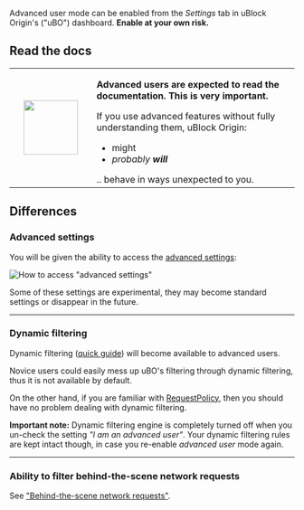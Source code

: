 Advanced user mode can be enabled from the _Settings_ tab in uBlock Origin's ("uBO") dashboard. **Enable at your own risk.**

## Read the docs
<table><tr><td width="130" align="center">
<img src="http://i.imgur.com/3kJFgHX.jpg" float="right" width="96" height="96">
</td><td>
<p><b>Advanced users are expected to read the documentation. This is very important.</b></p>

<p>If you use advanced features without fully understanding them, uBlock Origin:</p>

<ul>
<li>might</li>
<li><i>probably <b>will</b></i>
</ul>
.. behave in ways unexpected to you.
</td></tr></table>

## Differences

### Advanced settings

You will be given the ability to access the [advanced settings](https://github.com/gorhill/uBlock/wiki/Advanced-settings):

![How to access "advanced settings"](https://cloud.githubusercontent.com/assets/585534/20042797/2800dcd4-a44e-11e6-9bc8-a5e0c960262c.png)

Some of these settings are experimental, they may become standard settings or disappear in the future.

***

### Dynamic filtering

Dynamic filtering ([quick guide](https://github.com/gorhill/uBlock/wiki/Dynamic-filtering:-quick-guide)) will become available to advanced users.

Novice users could easily mess up uBO's filtering through dynamic filtering, thus it is not available by default.

On the other hand, if you are familiar with [RequestPolicy](https://www.requestpolicy.com/), then you should have no problem dealing with dynamic filtering.

**Important note:** Dynamic filtering engine is completely turned off when you un-check the setting _"I am an advanced user"_. Your dynamic filtering rules are kept intact though, in case you re-enable _advanced user_ mode again.

***

### Ability to filter behind-the-scene network requests

See ["Behind-the-scene network requests"](https://github.com/gorhill/uBlock/wiki/Behind-the-scene-network-requests).